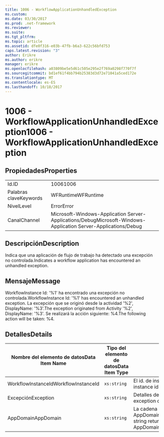 ```yaml
---
title: 1006 - WorkflowApplicationUnhandledException
ms.custom: 
ms.date: 03/30/2017
ms.prod: .net-framework
ms.reviewer: 
ms.suite: 
ms.tgt_pltfrm: 
ms.topic: article
ms.assetid: dfe0f316-e03b-47fb-b6a3-622c56bfd753
caps.latest.revision: "3"
author: Erikre
ms.author: erikre
manager: erikre
ms.openlocfilehash: a03809be5e5d61c505e295e2f769a0298f770f7f
ms.sourcegitcommit: bd1ef61f4bb794b25383d3d72e71041a5ced172e
ms.translationtype: MT
ms.contentlocale: es-ES
ms.lasthandoff: 10/18/2017
---
```

# <a name="1006---workflowapplicationunhandledexception"></a><span data-ttu-id="48bda-102">1006 - WorkflowApplicationUnhandledException</span><span class="sxs-lookup"><span data-stu-id="48bda-102">1006 - WorkflowApplicationUnhandledException</span></span>
## <a name="properties"></a><span data-ttu-id="48bda-103">Propiedades</span><span class="sxs-lookup"><span data-stu-id="48bda-103">Properties</span></span>  
  
|||  
|-|-|  
|<span data-ttu-id="48bda-104">Id.</span><span class="sxs-lookup"><span data-stu-id="48bda-104">ID</span></span>|<span data-ttu-id="48bda-105">1006</span><span class="sxs-lookup"><span data-stu-id="48bda-105">1006</span></span>|  
|<span data-ttu-id="48bda-106">Palabras clave</span><span class="sxs-lookup"><span data-stu-id="48bda-106">Keywords</span></span>|<span data-ttu-id="48bda-107">WFRuntime</span><span class="sxs-lookup"><span data-stu-id="48bda-107">WFRuntime</span></span>|  
|<span data-ttu-id="48bda-108">Nivel</span><span class="sxs-lookup"><span data-stu-id="48bda-108">Level</span></span>|<span data-ttu-id="48bda-109">Error</span><span class="sxs-lookup"><span data-stu-id="48bda-109">Error</span></span>|  
|<span data-ttu-id="48bda-110">Canal</span><span class="sxs-lookup"><span data-stu-id="48bda-110">Channel</span></span>|<span data-ttu-id="48bda-111">Microsoft-Windows-Application Server-Applications/Debug</span><span class="sxs-lookup"><span data-stu-id="48bda-111">Microsoft-Windows-Application Server-Applications/Debug</span></span>|  
  
## <a name="description"></a><span data-ttu-id="48bda-112">Descripción</span><span class="sxs-lookup"><span data-stu-id="48bda-112">Description</span></span>  
 <span data-ttu-id="48bda-113">Indica que una aplicación de flujo de trabajo ha detectado una excepción no controlada.</span><span class="sxs-lookup"><span data-stu-id="48bda-113">Indicates a workflow application has encountered an unhandled exception.</span></span>  
  
## <a name="message"></a><span data-ttu-id="48bda-114">Mensaje</span><span class="sxs-lookup"><span data-stu-id="48bda-114">Message</span></span>  
 <span data-ttu-id="48bda-115">WorkflowInstance Id: '%1' ha encontrado una excepción no controlada.</span><span class="sxs-lookup"><span data-stu-id="48bda-115">WorkflowInstance Id: '%1' has encountered an unhandled exception.</span></span>  <span data-ttu-id="48bda-116">La excepción que se originó desde la actividad '%2', DisplayName: '%3'.</span><span class="sxs-lookup"><span data-stu-id="48bda-116">The exception originated from Activity '%2', DisplayName: '%3'.</span></span>  <span data-ttu-id="48bda-117">Se realizará la acción siguiente: %4.</span><span class="sxs-lookup"><span data-stu-id="48bda-117">The following action will be taken: %4.</span></span>  
  
## <a name="details"></a><span data-ttu-id="48bda-118">Detalles</span><span class="sxs-lookup"><span data-stu-id="48bda-118">Details</span></span>  
  
|<span data-ttu-id="48bda-119">Nombre del elemento de datos</span><span class="sxs-lookup"><span data-stu-id="48bda-119">Data Item Name</span></span>|<span data-ttu-id="48bda-120">Tipo del elemento de datos</span><span class="sxs-lookup"><span data-stu-id="48bda-120">Data Item Type</span></span>|<span data-ttu-id="48bda-121">Descripción</span><span class="sxs-lookup"><span data-stu-id="48bda-121">Description</span></span>|  
|--------------------|--------------------|-----------------|  
|<span data-ttu-id="48bda-122">WorkflowInstanceId</span><span class="sxs-lookup"><span data-stu-id="48bda-122">WorkflowInstanceId</span></span>|`xs:string`|<span data-ttu-id="48bda-123">El id. de instancia del flujo de trabajo.</span><span class="sxs-lookup"><span data-stu-id="48bda-123">The instance id for the workflow</span></span>|  
|<span data-ttu-id="48bda-124">Excepción</span><span class="sxs-lookup"><span data-stu-id="48bda-124">Exception</span></span>|`xs:string`|<span data-ttu-id="48bda-125">Detalles de la excepción para la excepción</span><span class="sxs-lookup"><span data-stu-id="48bda-125">The exception details for the exception</span></span>|  
|<span data-ttu-id="48bda-126">AppDomain</span><span class="sxs-lookup"><span data-stu-id="48bda-126">AppDomain</span></span>|`xs:string`|<span data-ttu-id="48bda-127">La cadena devuelta por AppDomain.CurrentDomain.FriendlyName.</span><span class="sxs-lookup"><span data-stu-id="48bda-127">The string returned by AppDomain.CurrentDomain.FriendlyName.</span></span>|

